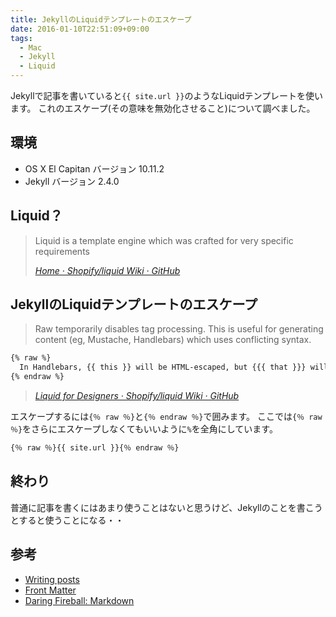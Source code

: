 ```yaml
---
title: JekyllのLiquidテンプレートのエスケープ
date: 2016-01-10T22:51:09+09:00
tags:
  - Mac
  - Jekyll
  - Liquid
---
```


Jekyllで記事を書いていると`{{ site.url }}`のようなLiquidテンプレートを使います。
これのエスケープ(その意味を無効化させること)について調べました。

<!-- more -->

## 環境

* OS X El Capitan バージョン 10.11.2
* Jekyll バージョン 2.4.0

## Liquid？

> Liquid is a template engine which was crafted for very specific requirements
>
> <cite>[Home · Shopify/liquid Wiki · GitHub](https://github.com/Shopify/liquid/wiki)</cite>

## JekyllのLiquidテンプレートのエスケープ

> Raw temporarily disables tag processing. This is useful for generating content (eg, Mustache, Handlebars) which uses conflicting syntax.
>
``` md
{% raw %}
  In Handlebars, {{ this }} will be HTML-escaped, but {{{ that }}} will not.
{% endraw %}
```
>
> <cite>[Liquid for Designers · Shopify/liquid Wiki · GitHub](https://github.com/Shopify/liquid/wiki/Liquid-for-Designers#raw)</cite>

エスケープするには`{％ raw ％}`と`{％ endraw ％}`で囲みます。
ここでは`{％ raw ％}`をさらにエスケープしなくてもいいように`%`を全角にしています。

``` md
{％ raw ％}{{ site.url }}{％ endraw ％}
```

## 終わり

普通に記事を書くにはあまり使うことはないと思うけど、Jekyllのことを書こうとすると使うことになる・・

## 参考

* [Writing posts](http://jekyllrb.com/docs/posts/)
* [Front Matter](http://jekyllrb.com/docs/frontmatter/)
* [Daring Fireball: Markdown](http://daringfireball.net/projects/markdown/)
